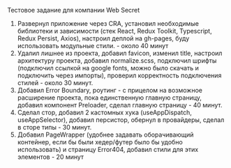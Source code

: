 Тестовое задание для компании Web Secret

1. Развернул приложение через CRA, установил необходимые библиотеки и зависимости (стек React, Redux Toolkit, Typescript, Redux Persist, Axios), настроил деплой на gh-pages, буду использовать модульные стили. - около 40 минут
2. Удалил лишнее из проекта, добавил favicon, изменил title, настроил архитектуру проекта, добавил normalize.scss, подключил шрифты (подключил ссылкой на google fonts, можно было скачать и подключить через импорты), проверил корректность подключения стилей - около 30 минут.
3. Добавил Error Boundary, роутинг - с прицелом на возможное расширение проекта, пока единственную главную страницу, добавил компонент Preloader, сделал главную страницу - 40 минут.
4. Сделал стор, добавил 2 кастомных хука (useAppDispatch, useAppSelector), добавил персистор, обернул в провайдеры, сделал в сторе типы - 30 минут.
5. Добавил PageWrapper (удобнее задавать оборачивающий контейнер, если бы были хедер/футер было бы удобно использовать) и страницу Error404, добавил стили для этих элементов - 20 минут
